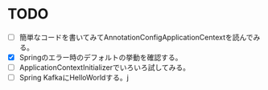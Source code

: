 # TODO
- [ ] 簡単なコードを書いてみてAnnotationConfigApplicationCentextを読んでみる。
- [x] Springのエラー時のデフォルトの挙動を確認する。
- [ ] ApplicationContextInitializerでいろいろ試してみる。
- [ ] Spring KafkaにHelloWorldする。j
